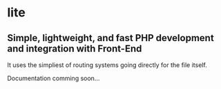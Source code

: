 # lite

## Simple, lightweight, and fast PHP development and integration with Front-End

It uses the simpliest of routing systems going directly for the file itself.

Documentation comming soon...